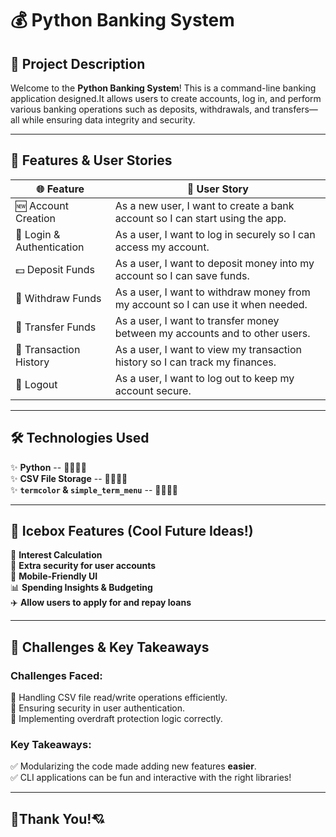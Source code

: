 # 💰 Python Banking System

## 🏦 Project Description
Welcome to the **Python Banking System**! This is a command-line banking application designed.It allows users to create accounts, log in, and perform various banking operations such as deposits, withdrawals, and transfers—all while ensuring data integrity and security.

---------------------------------------------------

## 📖 Features & User Stories
| 🌐 **Feature**           | 🙍 **User Story** |
|-------------------------|------------------|
| 🆕 Account Creation     | As a new user, I want to create a bank account so I can start using the app. |
| 🔑 Login & Authentication | As a user, I want to log in securely so I can access my account. |
| 💵 Deposit Funds        | As a user, I want to deposit money into my account so I can save funds. |
| 🏧 Withdraw Funds       | As a user, I want to withdraw money from my account so I can use it when needed. |
| 🔄 Transfer Funds       | As a user, I want to transfer money between my accounts and to other users. |
| 📜 Transaction History  | As a user, I want to view my transaction history so I can track my finances. |
| 🚪 Logout               | As a user, I want to log out to keep my account secure. |

-----------------------------------------

## 🛠️ Technologies Used
✨ **Python** -- 💖💖💖💖<br/>
✨ **CSV File Storage** -- 📖📖📖📖<br/>
✨ **`termcolor` & `simple_term_menu`** -- 🎨🎨🎨🎨<br/>

-----------------------------------------

## 🧊 Icebox Features (Cool Future Ideas!)
🎯 **Interest Calculation** <br/>
🔐 **Extra security for user accounts** <br/>
📱 **Mobile-Friendly UI** <br/>
📊 **Spending Insights & Budgeting**<br/>
✈️ **Allow users to apply for and repay loans** <br/>

-------------------------

## 🚀 Challenges & Key Takeaways
### **Challenges Faced:**
🛑 Handling CSV file read/write operations efficiently.  
🛑 Ensuring security in user authentication.  
🛑 Implementing overdraft protection logic correctly.  

### **Key Takeaways:**  
✅ Modularizing the code made adding new features **easier**.  
✅ CLI applications can be fun and interactive with the right libraries!  

-----------------------

## 🎉Thank You!💘